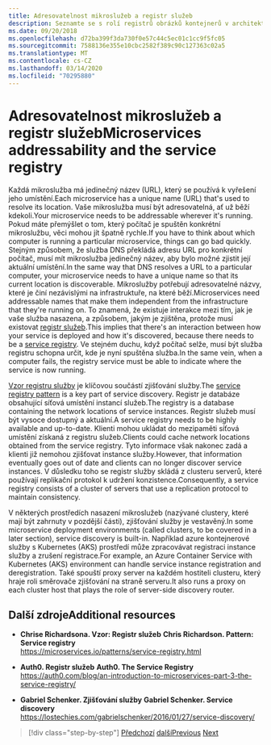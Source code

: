 ```yaml
---
title: Adresovatelnost mikroslužeb a registr služeb
description: Seznamte se s rolí registrů obrázků kontejnerů v architektuře mikroslužeb.
ms.date: 09/20/2018
ms.openlocfilehash: d72ba399f3da730f0e57c44c5ec01c1cc9f5fc05
ms.sourcegitcommit: 7588136e355e10cbc2582f389c90c127363c02a5
ms.translationtype: MT
ms.contentlocale: cs-CZ
ms.lasthandoff: 03/14/2020
ms.locfileid: "70295880"
---
```

# <a name="microservices-addressability-and-the-service-registry"></a><span data-ttu-id="3e4a2-103">Adresovatelnost mikroslužeb a registr služeb</span><span class="sxs-lookup"><span data-stu-id="3e4a2-103">Microservices addressability and the service registry</span></span>

<span data-ttu-id="3e4a2-104">Každá mikroslužba má jedinečný název (URL), který se používá k vyřešení jeho umístění.</span><span class="sxs-lookup"><span data-stu-id="3e4a2-104">Each microservice has a unique name (URL) that's used to resolve its location.</span></span> <span data-ttu-id="3e4a2-105">Vaše mikroslužba musí být adresovatelná, ať už běží kdekoli.</span><span class="sxs-lookup"><span data-stu-id="3e4a2-105">Your microservice needs to be addressable wherever it's running.</span></span> <span data-ttu-id="3e4a2-106">Pokud máte přemýšlet o tom, který počítač je spuštěn konkrétní mikroslužbu, věci mohou jít špatně rychle.</span><span class="sxs-lookup"><span data-stu-id="3e4a2-106">If you have to think about which computer is running a particular microservice, things can go bad quickly.</span></span> <span data-ttu-id="3e4a2-107">Stejným způsobem, že služba DNS překládá adresu URL pro konkrétní počítač, musí mít mikroslužba jedinečný název, aby bylo možné zjistit její aktuální umístění.</span><span class="sxs-lookup"><span data-stu-id="3e4a2-107">In the same way that DNS resolves a URL to a particular computer, your microservice needs to have a unique name so that its current location is discoverable.</span></span> <span data-ttu-id="3e4a2-108">Mikroslužby potřebují adresovatelné názvy, které je činí nezávislými na infrastruktuře, na které běží.</span><span class="sxs-lookup"><span data-stu-id="3e4a2-108">Microservices need addressable names that make them independent from the infrastructure that they're running on.</span></span> <span data-ttu-id="3e4a2-109">To znamená, že existuje interakce mezi tím, jak je vaše služba nasazena, a způsobem, jakým je zjištěna, protože musí existovat [registr služeb](https://microservices.io/patterns/service-registry.html).</span><span class="sxs-lookup"><span data-stu-id="3e4a2-109">This implies that there's an interaction between how your service is deployed and how it's discovered, because there needs to be a [service registry](https://microservices.io/patterns/service-registry.html).</span></span> <span data-ttu-id="3e4a2-110">Ve stejném duchu, když počítač selže, musí být služba registru schopna určit, kde je nyní spuštěna služba.</span><span class="sxs-lookup"><span data-stu-id="3e4a2-110">In the same vein, when a computer fails, the registry service must be able to indicate where the service is now running.</span></span>

<span data-ttu-id="3e4a2-111">[Vzor registru služby](https://microservices.io/patterns/service-registry.html) je klíčovou součástí zjišťování služby.</span><span class="sxs-lookup"><span data-stu-id="3e4a2-111">The [service registry pattern](https://microservices.io/patterns/service-registry.html) is a key part of service discovery.</span></span> <span data-ttu-id="3e4a2-112">Registr je databáze obsahující síťová umístění instancí služeb.</span><span class="sxs-lookup"><span data-stu-id="3e4a2-112">The registry is a database containing the network locations of service instances.</span></span> <span data-ttu-id="3e4a2-113">Registr služeb musí být vysoce dostupný a aktuální.</span><span class="sxs-lookup"><span data-stu-id="3e4a2-113">A service registry needs to be highly available and up-to-date.</span></span> <span data-ttu-id="3e4a2-114">Klienti mohou ukládat do mezipaměti síťová umístění získaná z registru služeb.</span><span class="sxs-lookup"><span data-stu-id="3e4a2-114">Clients could cache network locations obtained from the service registry.</span></span> <span data-ttu-id="3e4a2-115">Tyto informace však nakonec zadá a klienti již nemohou zjišťovat instance služby.</span><span class="sxs-lookup"><span data-stu-id="3e4a2-115">However, that information eventually goes out of date and clients can no longer discover service instances.</span></span> <span data-ttu-id="3e4a2-116">V důsledku toho se registr služby skládá z clusteru serverů, které používají replikační protokol k udržení konzistence.</span><span class="sxs-lookup"><span data-stu-id="3e4a2-116">Consequently, a service registry consists of a cluster of servers that use a replication protocol to maintain consistency.</span></span>

<span data-ttu-id="3e4a2-117">V některých prostředích nasazení mikroslužeb (nazývané clustery, které mají být zahrnuty v pozdější části), zjišťování služby je vestavěný.</span><span class="sxs-lookup"><span data-stu-id="3e4a2-117">In some microservice deployment environments (called clusters, to be covered in a later section), service discovery is built-in.</span></span> <span data-ttu-id="3e4a2-118">Například azure kontejnerové služby s Kubernetes (AKS) prostředí může zpracovávat registraci instance služby a zrušení registrace.</span><span class="sxs-lookup"><span data-stu-id="3e4a2-118">For example, an Azure Container Service with Kubernetes (AKS) environment can handle service instance registration and deregistration.</span></span> <span data-ttu-id="3e4a2-119">Také spouští proxy server na každém hostiteli clusteru, který hraje roli směrovače zjišťování na straně serveru.</span><span class="sxs-lookup"><span data-stu-id="3e4a2-119">It also runs a proxy on each cluster host that plays the role of server-side discovery router.</span></span>

## <a name="additional-resources"></a><span data-ttu-id="3e4a2-120">Další zdroje</span><span class="sxs-lookup"><span data-stu-id="3e4a2-120">Additional resources</span></span>

- <span data-ttu-id="3e4a2-121">**Chrise Richardsona. Vzor: Registr služeb** </span><span class="sxs-lookup"><span data-stu-id="3e4a2-121">**Chris Richardson. Pattern: Service registry** </span></span>\
  <https://microservices.io/patterns/service-registry.html>

- <span data-ttu-id="3e4a2-122">**Auth0. Registr služeb** </span><span class="sxs-lookup"><span data-stu-id="3e4a2-122">**Auth0. The Service Registry** </span></span>\
  <https://auth0.com/blog/an-introduction-to-microservices-part-3-the-service-registry/>

- <span data-ttu-id="3e4a2-123">**Gabriel Schenker. Zjišťování služby** </span><span class="sxs-lookup"><span data-stu-id="3e4a2-123">**Gabriel Schenker. Service discovery** </span></span>\
  <https://lostechies.com/gabrielschenker/2016/01/27/service-discovery/>

>[!div class="step-by-step"]
><span data-ttu-id="3e4a2-124">[Předchozí](maintain-microservice-apis.md)
>[další](microservice-based-composite-ui-shape-layout.md)</span><span class="sxs-lookup"><span data-stu-id="3e4a2-124">[Previous](maintain-microservice-apis.md)
[Next](microservice-based-composite-ui-shape-layout.md)</span></span>
